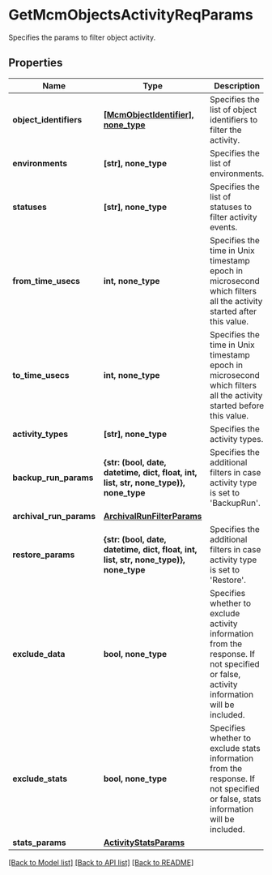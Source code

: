 # GetMcmObjectsActivityReqParams

Specifies the params to filter object activity.

## Properties
Name | Type | Description | Notes
------------ | ------------- | ------------- | -------------
**object_identifiers** | [**[McmObjectIdentifier], none_type**](McmObjectIdentifier.md) | Specifies the list of object identifiers to filter the activity. | [optional] 
**environments** | **[str], none_type** | Specifies the list of environments. | [optional] 
**statuses** | **[str], none_type** | Specifies the list of statuses to filter activity events. | [optional] 
**from_time_usecs** | **int, none_type** | Specifies the time in Unix timestamp epoch in microsecond which filters all the activity started after this value. | [optional] 
**to_time_usecs** | **int, none_type** | Specifies the time in Unix timestamp epoch in microsecond which filters all the activity started before this value. | [optional] 
**activity_types** | **[str], none_type** | Specifies the activity types. | [optional] 
**backup_run_params** | **{str: (bool, date, datetime, dict, float, int, list, str, none_type)}, none_type** | Specifies the additional filters in case activity type is set to &#39;BackupRun&#39;. | [optional] 
**archival_run_params** | [**ArchivalRunFilterParams**](ArchivalRunFilterParams.md) |  | [optional] 
**restore_params** | **{str: (bool, date, datetime, dict, float, int, list, str, none_type)}, none_type** | Specifies the additional filters in case activity type is set to &#39;Restore&#39;. | [optional] 
**exclude_data** | **bool, none_type** | Specifies whether to exclude activity information from the response. If not specified or false, activity information will be included. | [optional] 
**exclude_stats** | **bool, none_type** | Specifies whether to exclude stats information from the response. If not specified or false, stats information will be included. | [optional] 
**stats_params** | [**ActivityStatsParams**](ActivityStatsParams.md) |  | [optional] 

[[Back to Model list]](../README.md#documentation-for-models) [[Back to API list]](../README.md#documentation-for-api-endpoints) [[Back to README]](../README.md)


